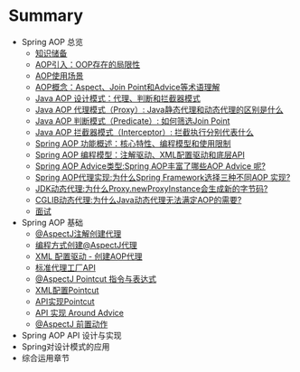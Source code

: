 # Summary

- Spring AOP 总览
  - [知识储备](Chapter1/1.1.md)
  - [AOP引入：OOP存在的局限性](Chapter1/1.2.md)
  - [AOP使用场景](Chapter1/1.3.md)
  - [AOP概念：Aspect、Join Point和Advice等术语理解](Chapter1/1.4.md)
  - [Java AOP 设计模式：代理、判断和拦截器模式](Chapter1/1.5.md)
  - [Java AOP 代理模式（Proxy）: Java静态代理和动态代理的区别是什么](Chapter1/1.6.md)
  - [Java AOP 判断模式（Predicate）: 如何筛选Join Point](Chapter1/1.7.md)
  - [Java AOP 拦截器模式（Interceptor）: 拦截执行分别代表什么](Chapter1/1.8.md)
  - [Spring AOP 功能概述：核心特性、编程模型和使用限制](Chapter1/1.9.md)
  - [Spring AOP 编程模型：注解驱动、XML配置驱动和底层API](Chapter1/1.10.md)
  - [Spring AOP Advice类型:Spring AOP丰富了哪些AOP Advice 呢?](Chapter1/1.11.md)
  - [Spring AOP代理实现:为什么Spring Framework选择三种不同AOP 实现?](Chapter1/1.12.md)
  - [JDK动态代理:为什么Proxy.newProxyInstance会生成新的字节码?](Chapter1/1.13.md)
  - [CGLIB动态代理:为什么Java动态代理无法满定AOP的需要?](Chapter1/1.14.md)
  - [面试](Chapter1/1.15.md)
- Spring AOP 基础
  - [@AspectJ注解创建代理](Chapter2/2.1.md)
  - [编程方式创建@AspectJ代理](Chapter2/2.2.md)
  - [XML 配置驱动 - 创建AOP代理](Chapter2/2.3.md)
  - [标准代理工厂API](Chapter2/2.4.md)
  - [@AspectJ Pointcut 指令与表达式](Chapter2/2.5.md)
  - [XML配置Pointcut](Chapter2/2.6.md)
  - [API实现Pointcut](Chapter2/2.7.md)
  - [API 实现 Around Advice](Chapter2/2.8.md)
  - [@AspectJ 前置动作](Chapter2/2.9.md)
- Spring AOP API 设计与实现
- Spring对设计模式的应用
- 综合运用章节 

